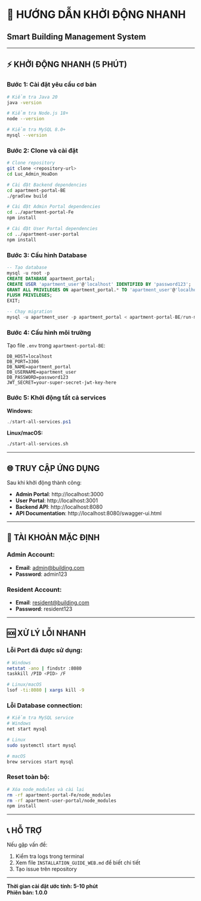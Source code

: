 # 🚀 HƯỚNG DẪN KHỞI ĐỘNG NHANH
## Smart Building Management System

---

## ⚡ KHỞI ĐỘNG NHANH (5 PHÚT)

### Bước 1: Cài đặt yêu cầu cơ bản
```bash
# Kiểm tra Java 20
java -version

# Kiểm tra Node.js 18+
node --version

# Kiểm tra MySQL 8.0+
mysql --version
```

### Bước 2: Clone và cài đặt
```bash
# Clone repository
git clone <repository-url>
cd Luc_Admin_HoaDon

# Cài đặt Backend dependencies
cd apartment-portal-BE
./gradlew build

# Cài đặt Admin Portal dependencies
cd ../apartment-portal-Fe
npm install

# Cài đặt User Portal dependencies
cd ../apartment-user-portal
npm install
```

### Bước 3: Cấu hình Database
```sql
-- Tạo database
mysql -u root -p
CREATE DATABASE apartment_portal;
CREATE USER 'apartment_user'@'localhost' IDENTIFIED BY 'password123';
GRANT ALL PRIVILEGES ON apartment_portal.* TO 'apartment_user'@'localhost';
FLUSH PRIVILEGES;
EXIT;

-- Chạy migration
mysql -u apartment_user -p apartment_portal < apartment-portal-BE/run-migration.sql
```

### Bước 4: Cấu hình môi trường
Tạo file `.env` trong `apartment-portal-BE`:
```env
DB_HOST=localhost
DB_PORT=3306
DB_NAME=apartment_portal
DB_USERNAME=apartment_user
DB_PASSWORD=password123
JWT_SECRET=your-super-secret-jwt-key-here
```

### Bước 5: Khởi động tất cả services
**Windows:**
```powershell
./start-all-services.ps1
```

**Linux/macOS:**
```bash
./start-all-services.sh
```

---

## 🌐 TRUY CẬP ỨNG DỤNG

Sau khi khởi động thành công:

- **Admin Portal**: http://localhost:3000
- **User Portal**: http://localhost:3001  
- **Backend API**: http://localhost:8080
- **API Documentation**: http://localhost:8080/swagger-ui.html

---

## 🔑 TÀI KHOẢN MẶC ĐỊNH

### Admin Account:
- **Email**: admin@building.com
- **Password**: admin123

### Resident Account:
- **Email**: resident@building.com
- **Password**: resident123

---

## 🆘 XỬ LÝ LỖI NHANH

### Lỗi Port đã được sử dụng:
```bash
# Windows
netstat -ano | findstr :8080
taskkill /PID <PID> /F

# Linux/macOS
lsof -ti:8080 | xargs kill -9
```

### Lỗi Database connection:
```bash
# Kiểm tra MySQL service
# Windows
net start mysql

# Linux
sudo systemctl start mysql

# macOS
brew services start mysql
```

### Reset toàn bộ:
```bash
# Xóa node_modules và cài lại
rm -rf apartment-portal-Fe/node_modules
rm -rf apartment-user-portal/node_modules
npm install
```

---

## 📞 HỖ TRỢ

Nếu gặp vấn đề:
1. Kiểm tra logs trong terminal
2. Xem file `INSTALLATION_GUIDE_WEB.md` để biết chi tiết
3. Tạo issue trên repository

---

**Thời gian cài đặt ước tính: 5-10 phút**  
**Phiên bản: 1.0.0**
